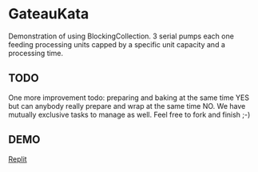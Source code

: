 # GateauKata

Demonstration of using BlockingCollection.
3 serial pumps each one feeding processing units capped by a specific unit capacity and a processing time.


## TODO

One more improvement todo: preparing and baking at the same time YES but can anybody really prepare and wrap at the same time NO.
We have mutually exclusive tasks to manage as well. Feel free to fork and finish ;-)


## DEMO

[Replit](https://replit.com/@viiinzzz/GateauKata)
